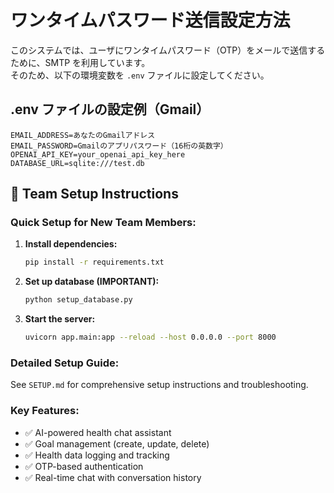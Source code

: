 # ワンタイムパスワード送信設定方法

このシステムでは、ユーザにワンタイムパスワード（OTP）をメールで送信するために、SMTP を利用しています。  
そのため、以下の環境変数を `.env` ファイルに設定してください。

## .env ファイルの設定例（Gmail）

```env
EMAIL_ADDRESS=あなたのGmailアドレス
EMAIL_PASSWORD=Gmailのアプリパスワード（16桁の英数字）
OPENAI_API_KEY=your_openai_api_key_here
DATABASE_URL=sqlite:///test.db
```

## 🚀 **Team Setup Instructions**

### **Quick Setup for New Team Members:**

1. **Install dependencies:**
   ```bash
   pip install -r requirements.txt
   ```

2. **Set up database (IMPORTANT):**
   ```bash
   python setup_database.py
   ```

3. **Start the server:**
   ```bash
   uvicorn app.main:app --reload --host 0.0.0.0 --port 8000
   ```

### **Detailed Setup Guide:**
See `SETUP.md` for comprehensive setup instructions and troubleshooting.

### **Key Features:**
- ✅ AI-powered health chat assistant
- ✅ Goal management (create, update, delete)
- ✅ Health data logging and tracking
- ✅ OTP-based authentication
- ✅ Real-time chat with conversation history